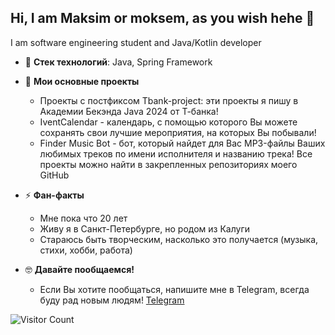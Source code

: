 ## Hi, I am Maksim or moksem, as you wish hehe 👋

I am software engineering student and Java/Kotlin developer

- 🔭 **Стек технологий**: Java, Spring Framework
- 🌱 **Мои основные проекты**
    - Проекты с постфиксом Tbank-project: эти проекты я пишу в Академии Бекэнда Java 2024 от Т-банка!
    - IventCalendar - календарь, с помощью которого Вы можете сохранять свои лучшие мероприятия, на которых Вы побывали!
    - Finder Music Bot - бот, который найдет для Вас MP3-файлы Ваших любимых треков по имени исполнителя и названию трека!
  Все проекты можно найти в закрепленных репозиториях моего GitHub

- ⚡ **Фан-факты**
    - Мне пока что 20 лет
    - Живу я в Санкт-Петербурге, но родом из Калуги
    - Стараюсь быть творческим, насколько это получается (музыка, стихи, хобби, работа)
- 🤓 **Давайте пообщаемся!**
    - Если Вы хотите пообщаться, напишите мне в Telegram, всегда буду рад новым людям! [Telegram](https://t.me/moksem0_o)

![Visitor Count](https://profile-counter.glitch.me/{21MokseM12}/count.svg)
